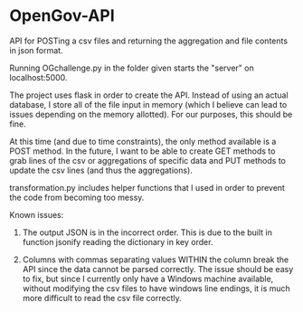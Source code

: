 OpenGov-API
===========

API for POSTing a csv files and returning the aggregation and file contents in json format.

Running OGchallenge.py in the folder given starts the "server" on localhost:5000.  

The project uses flask in order to create the API.  Instead of using an actual database, I store all of the file input in memory (which I believe can lead to issues depending on the memory allotted).  For our purposes, this should be fine.

At this time (and due to time constraints), the only method available is a POST method.  In the future, I want to be able to create GET methods to grab lines of the csv or aggregations of specific data and PUT methods to update the csv lines (and thus the aggregations).

transformation.py includes helper functions that I used in order to prevent the code from becoming too messy.

Known issues:
1. The output JSON is in the incorrect order.  This is due to the built in function jsonify reading the dictionary in key order.

2. Columns with commas separating values WITHIN the column break the API since the data cannot be parsed correctly.  The issue should be easy to fix, but since I currently only have a Windows machine available, without modifying the csv files to have windows line endings, it is much more difficult to read the csv file correctly.
